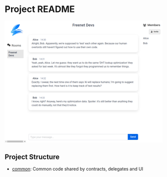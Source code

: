 # Project README

![Screenshot of chat interface](screenshot-20241009.png)

## Project Structure

- [common](common/): Common code shared by contracts, delegates and UI
